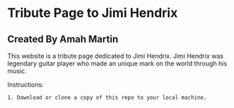 Tribute Page to Jimi Hendrix
===

Created By **Amah Martin**
---

This website is a tribute page dedicated to Jimi Hendrix. Jimi Hendrix was  legendary guitar player who made an unique mark on the world through his music.

Instructions:

    1. Download or clone a copy of this repo to your local machine.
